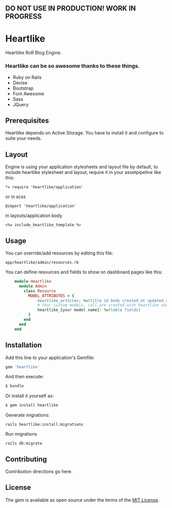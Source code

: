 ## DO NOT USE IN PRODUCTION! WORK IN PROGRESS

# Heartlike
Heartlike RoR Blog Engine.


### Heartlike can be so awesome thanks to these things.
  - Ruby on Rails
  - Devise
  - Bootstrap
  - Font Awesome
  - Sass
  - JQuery


## Prerequisites

 Heartlike depends on Active Storage. You have to install it and configure to suite your needs.
 

## Layout
Engine is using your application stylesheets and layout file by default, to include heartlike stylesheet and layout, require it in your assetpipeline like this:

    *= require 'heartlike/application'

or in scss

    @import 'heartlike/application'
    
in layouts/application body

    <%= include_heartlike_template %>
 
## Usage

You can override/add resources by editing this file:
    
    app/heartlike/admin/resources.rb
    
    
You can define resources and fields to show on dashboard pages like this:
```ruby
    module Heartlike
      module Admin
        class Resource
          MODEL_ATTRIBUTES = {
              heartlike_articles: %w(title id body created_at updated_at),
              # Your custom models, (all are created with heartlike namespace)
              heartlike_[your model name]: %w(table fields)
          }
        end
      end
    end
```
## Installation
Add this line to your application's Gemfile:

```ruby
gem 'heartlike'
```

And then execute:
```bash
$ bundle
```

Or install it yourself as:
```bash
$ gem install heartlike
```

Generate migrations:

    rails heartlike:install:migrations
    
Run migrations

    rails db:migrate

## Contributing
Contribution directions go here.

## License
The gem is available as open source under the terms of the [MIT License](https://opensource.org/licenses/MIT).

